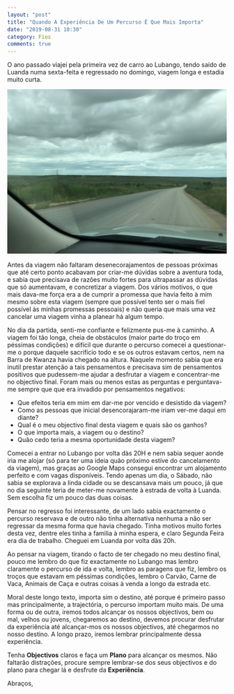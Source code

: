 ```yaml
---
layout: "post"
title: "Quando A Experiência De Um Percurso É Que Mais Importa"
date: "2019-08-31 10:30"
category: Fios
comments: true
---
```

O ano passado viajei pela primeira vez de carro ao Lubango, tendo saído de Luanda numa sexta-feita e regressado no domingo, viagem longa e estadia muito curta.

<img src="/assets/IMG_5234.JPG" class="align-center">

Antes da viagem não faltaram desenecorajamentos de pessoas próximas que até certo ponto acabavam por criar-me dúvidas sobre a aventura toda, e sabia que precisava de razões muito fortes para ultrapassar as dúvidas que só aumentavam, e concretizar a viagem. Dos vários motivos, o que mais dava-me força era a de cumprir a promessa que havia feito à mim mesmo sobre esta viagem (sempre que possível tento ser o mais fiel possível às minhas promessas pessoais) e não queria que mais uma vez cancelar uma viagem vinha a planear há algum tempo.

No dia da partida, senti-me confiante e felizmente pus-me à caminho. A viagem foi tão longa, cheia de obstáculos (maior parte do troço em péssimas condições) e difícil que durante o percurso comecei a questionar-me o porque daquele sacrifício todo e se os outros estavam certos, nem na Barra de Kwanza havia chegado na altura. Naquele momento sabia que era inutil prestar atenção a tais pensamentos e precisava sim de pensamentos positivos que pudessem-me ajudar a desfrutar a viagem e concentrar-me no objectivo final. Foram mais ou menos estas as perguntas e perguntava-me sempre que que era invadido por pensamentos negativos:
- Que efeitos teria em mim em dar-me por vencido e desistido da viagem?
- Como as pessoas que inicial desencorajaram-me iriam ver-me daqui em diante?
- Qual é o meu objectivo final desta viagem e quais são os ganhos?
- O que importa mais, a viagem ou o destino?
- Quão cedo teria a mesma oportunidade desta viagem?

Comecei a entrar no Lubango por volta dàs 20H e nem sabia sequer aonde iria me alojar (só para ter uma ideia  quão próximo estive do cancelamento da viagem), mas graças ao Google Maps consegui encontrar um alojamento perfeito e com vagas disponíveis. Tendo apenas um dia, o Sábado, não sabia se explorava a linda cidade ou se descansava mais um pouco, já que no dia seguinte teria de meter-me novamente à estrada de volta  à Luanda. Sem escolha fiz um pouco das duas coisas.

Pensar no regresso foi interessante, de um lado sabia exactamente o percurso reservava e de outro não tinha alternativa nenhuma a não ser regressar da mesma forma que havia chegado. Tinha motivos muito fortes desta vez, dentre eles tinha a familia à minha espera, e claro Segunda Feira era dia de trabalho. Cheguei em Luanda por volta dàs 20h.

Ao pensar na viagem, tirando o facto de ter chegado no meu destino final, pouco me lembro do que fiz exactamente no Lubango mas lembro claramente o percurso de ida e volta, lembro as paragens que fiz, lembro os troços que estavam em péssimas condições, lembro o Carvão, Carne de Vaca, Animais de Caça e outras coisas à venda a longo da estrada etc.

Moral deste longo texto, importa sim o destino, até porque é primeiro passo mas principalmente, a trajectória, o percurso importam muito mais. De uma forma ou de outra, iremos todos alcançar os nossos objectivos, bem ou mal, velhos ou jovens, chegaremos ao destino, devemos procurar desfrutar da experiência até alcançar-mos os nossos objectivos, até chegarmos no nosso destino. A longo prazo, iremos lembrar principalmente dessa experiência.

Tenha **Objectivos** claros e faça um **Plano** para alcançar os mesmos. Não faltarão distrações, procure sempre lembrar-se dos seus objectivos e do plano para chegar lá e desfrute da **Experiência**.


Abraços,
